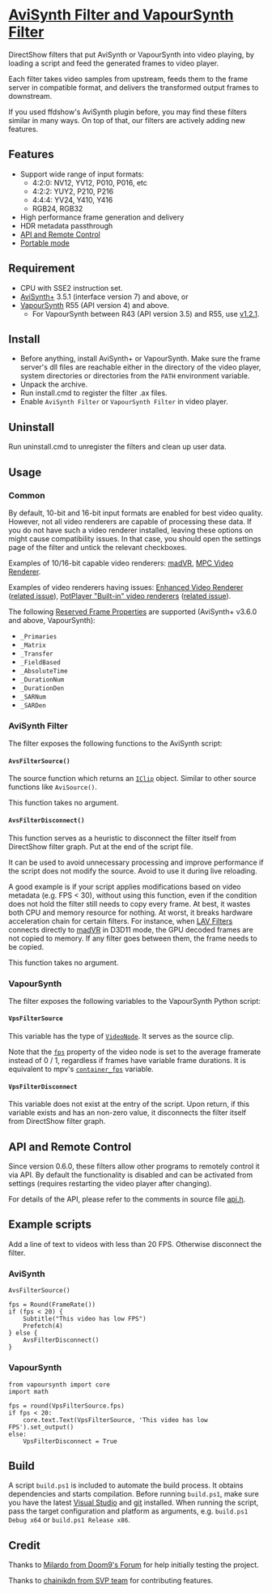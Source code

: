 # [AviSynth Filter and VapourSynth Filter](https://github.com/CrendKing/avisynth_filter)

DirectShow filters that put AviSynth or VapourSynth into video playing, by loading a script and feed the generated frames to video player.

Each filter takes video samples from upstream, feeds them to the frame server in compatible format, and delivers the transformed output frames to downstream.

If you used ffdshow's AviSynth plugin before, you may find these filters similar in many ways. On top of that, our filters are actively adding new features.

## Features

* Support wide range of input formats:
    * 4:2:0: NV12, YV12, P010, P016, etc
    * 4:2:2: YUY2, P210, P216
    * 4:4:4: YV24, Y410, Y416
    * RGB24, RGB32
* High performance frame generation and delivery
* HDR metadata passthrough
* [API and Remote Control](#api-and-remote-control)
* [Portable mode](https://github.com/CrendKing/avisynth_filter/wiki/Portable-mode)

## Requirement

* CPU with SSE2 instruction set.
* [AviSynth+](https://github.com/AviSynth/AviSynthPlus) 3.5.1 (interface version 7) and above, or
* [VapourSynth](https://github.com/vapoursynth/vapoursynth) R55 (API version 4) and above.
    * For VapourSynth between R43 (API version 3.5) and R55, use [v1.2.1](https://github.com/CrendKing/avisynth_filter/releases/tag/v1.2.1).

## Install

* Before anything, install AviSynth+ or VapourSynth. Make sure the frame server's dll files are reachable either in the directory of the video player, system directories or directories from the `PATH` environment variable.
* Unpack the archive.
* Run install.cmd to register the filter .ax files.
* Enable `AviSynth Filter` or `VapourSynth Filter` in video player.

## Uninstall

Run uninstall.cmd to unregister the filters and clean up user data.

## Usage

### Common

By default, 10-bit and 16-bit input formats are enabled for best video quality. However, not all video renderers are capable of processing these data. If you do not have such a video renderer installed, leaving these options on might cause compatibility issues. In that case, you should open the settings page of the filter and untick the relevant checkboxes.

Examples of 10/16-bit capable video renderers: [madVR](http://madvr.com/), [MPC Video Renderer](https://github.com/Aleksoid1978/VideoRenderer).

Examples of video renderers having issues: [Enhanced Video Renderer](https://docs.microsoft.com/en-us/windows/win32/medfound/enhanced-video-renderer) ([related issue](https://github.com/clsid2/mpc-hc/issues/767#issuecomment-735239261)), [PotPlayer "Built-in" video renderers](http://potplayer.daum.net/) ([related issue](https://github.com/CrendKing/avisynth_filter/issues/37#issuecomment-858152467)).

The following [Reserved Frame Properties](http://www.vapoursynth.com/doc/apireference.html#reserved-frame-properties) are supported (AviSynth+ v3.6.0 and above, VapourSynth):

* `_Primaries`
* `_Matrix`
* `_Transfer`
* `_FieldBased`
* `_AbsoluteTime`
* `_DurationNum`
* `_DurationDen`
* `_SARNum`
* `_SARDen`

### AviSynth Filter

The filter exposes the following functions to the AviSynth script:

#### `AvsFilterSource()`

The source function which returns an [`IClip`](http://avisynth.nl/index.php/Filter_SDK/Cplusplus_API#IClip) object. Similar to other source functions like `AviSource()`.

This function takes no argument.

#### `AvsFilterDisconnect()`

This function serves as a heuristic to disconnect the filter itself from DirectShow filter graph. Put at the end of the script file.

It can be used to avoid unnecessary processing and improve performance if the script does not modify the source. Avoid to use it during live reloading.

A good example is if your script applies modifications based on video metadata (e.g. FPS < 30), without using this function, even if the condition does not hold the filter still needs to copy every frame. At best, it wastes both CPU and memory resource for nothing. At worst, it breaks hardware acceleration chain for certain filters. For instance, when [LAV Filters](https://github.com/Nevcairiel/LAVFilters) connects directly to [madVR](http://www.madvr.com/) in D3D11 mode, the GPU decoded frames are not copied to memory. If any filter goes between them, the frame needs to be copied.

This function takes no argument.

### VapourSynth

The filter exposes the following variables to the VapourSynth Python script:

#### `VpsFilterSource`

This variable has the type of [`VideoNode`](http://www.vapoursynth.com/doc/pythonreference.html#VideoNode). It serves as the source clip.

Note that the [`fps`](http://www.vapoursynth.com/doc/pythonreference.html#VideoNode.fps) property of the video node is set to the average framerate instead of 0 / 1, regardless if frames have variable frame durations. It is equivalent to mpv's [`container_fps`](https://mpv.io/manual/master/#video-filters-container-fps) variable.

#### `VpsFilterDisconnect`

This variable does not exist at the entry of the script. Upon return, if this variable exists and has an non-zero value, it disconnects the filter itself from DirectShow filter graph.

## API and Remote Control

Since version 0.6.0, these filters allow other programs to remotely control it via API. By default the functionality is disabled and can be activated from settings (requires restarting the video player after changing).

For details of the API, please refer to the comments in source file [api.h](https://github.com/CrendKing/avisynth_filter/blob/master/filter_common/src/api.h).

## Example scripts

Add a line of text to videos with less than 20 FPS. Otherwise disconnect the filter.

### AviSynth

```
AvsFilterSource()

fps = Round(FrameRate())
if (fps < 20) {
    Subtitle("This video has low FPS")
    Prefetch(4)
} else {
    AvsFilterDisconnect()
}
```

### VapourSynth

```
from vapoursynth import core
import math

fps = round(VpsFilterSource.fps)
if fps < 20:
    core.text.Text(VpsFilterSource, 'This video has low FPS').set_output()
else:
    VpsFilterDisconnect = True
```

## Build

A script `build.ps1` is included to automate the build process. It obtains dependencies and starts compilation. Before running `build.ps1`, make sure you have the latest [Visual Studio](https://visualstudio.microsoft.com/) and [git](https://git-scm.com/download/win) installed. When running the script, pass the target configuration and platform as arguments, e.g. `build.ps1 Debug x64` or `build.ps1 Release x86`.

## Credit

Thanks to [Milardo from Doom9's Forum](https://forum.doom9.org/member.php?u=159393) for help initially testing the project.

Thanks to [chainikdn from SVP team](https://github.com/chainikdn) for contributing features.
